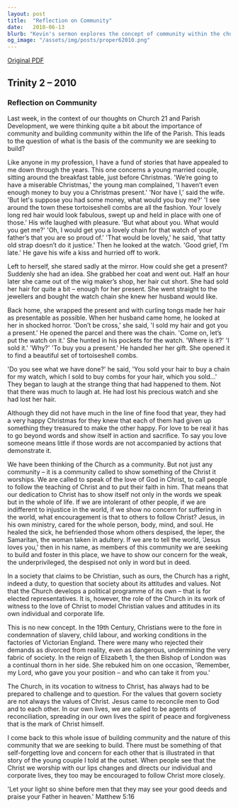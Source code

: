 ```yaml
---
layout: post
title:  "Reflection on Community"
date:   2010-06-13
blurb: "Kevin's sermon explores the concept of community within the church, emphasizing the importance of love and sacrifice as demonstrated through actions. He narrates a story of a couple's selfless love at Christmas, using it as a metaphor for the church's call to embody Christ's teachings. The sermon challenges the church to actively show concern for the marginalized and to be agents of reconciliation, reflecting Christian values in society."
og_image: "/assets/img/posts/proper62010.png"
---
```

[Original PDF](/assets/pdf/proper62010.pdf)    
## Trinity 2 – 2010
### Reflection on Community

Last week, in the context of our thoughts on Church 21 and Parish Development, we were thinking quite a bit about the importance of community and building community within the life of the Parish. This leads to the question of what is the basis of the community we are seeking to build?

Like anyone in my profession, I have a fund of stories that have appealed to me down through the years. This one concerns a young married couple, sitting around the breakfast table, just before Christmas. 'We’re going to have a miserable Christmas,' the young man complained, 'I haven’t even enough money to buy you a Christmas present.' 'Nor have I,' said the wife. 'But let's suppose you had some money, what would you buy me?' 'I see around the town these tortoiseshell combs are all the fashion. Your lovely long red hair would look fabulous, swept up and held in place with one of those.' His wife laughed with pleasure. 'But what about you. What would you get me?' 'Oh, I would get you a lovely chain for that watch of your father’s that you are so proud of.' 'That would be lovely,' he said, 'that tatty old strap doesn’t do it justice.' Then he looked at the watch. 'Good grief, I’m late.' He gave his wife a kiss and hurried off to work.

Left to herself, she stared sadly at the mirror. How could she get a present? Suddenly she had an idea. She grabbed her coat and went out. Half an hour later she came out of the wig maker’s shop, her hair cut short. She had sold her hair for quite a bit – enough for her present. She went straight to the jewellers and bought the watch chain she knew her husband would like.

Back home, she wrapped the present and with curling tongs made her hair as presentable as possible. When her husband came home, he looked at her in shocked horror. 'Don’t be cross,' she said, 'I sold my hair and got you a present.' He opened the parcel and there was the chain. 'Come on, let’s put the watch on it.' She hunted in his pockets for the watch. 'Where is it?' 'I sold it.' 'Why?' 'To buy you a present.' He handed her her gift. She opened it to find a beautiful set of tortoiseshell combs.

'Do you see what we have done?' he said, 'You sold your hair to buy a chain for my watch, which I sold to buy combs for your hair, which you sold...' They began to laugh at the strange thing that had happened to them. Not that there was much to laugh at. He had lost his precious watch and she had lost her hair.

Although they did not have much in the line of fine food that year, they had a very happy Christmas for they knew that each of them had given up something they treasured to make the other happy. For love to be real it has to go beyond words and show itself in action and sacrifice. To say you love someone means little if those words are not accompanied by actions that demonstrate it.

We have been thinking of the Church as a community. But not just any community – it is a community called to show something of the Christ it worships. We are called to speak of the love of God in Christ, to call people to follow the teaching of Christ and to put their faith in him. That means that our dedication to Christ has to show itself not only in the words we speak but in the whole of life. If we are intolerant of other people, if we are indifferent to injustice in the world, if we show no concern for suffering in the world, what encouragement is that to others to follow Christ? Jesus, in his own ministry, cared for the whole person, body, mind, and soul. He healed the sick, he befriended those whom others despised, the leper, the Samaritan, the woman taken in adultery. If we are to tell the world, 'Jesus loves you,' then in his name, as members of this community we are seeking to build and foster in this place, we have to show our concern for the weak, the underprivileged, the despised not only in word but in deed.

In a society that claims to be Christian, such as ours, the Church has a right, indeed a duty, to question that society about its attitudes and values. Not that the Church develops a political programme of its own – that is for elected representatives. It is, however, the role of the Church in its work of witness to the love of Christ to model Christian values and attitudes in its own individual and corporate life.

This is no new concept. In the 19th Century, Christians were to the fore in condemnation of slavery, child labour, and working conditions in the factories of Victorian England. There were many who rejected their demands as divorced from reality, even as dangerous, undermining the very fabric of society. In the reign of Elizabeth 1, the then Bishop of London was a continual thorn in her side. She rebuked him on one occasion, 'Remember, my Lord, who gave you your position – and who can take it from you.'

The Church, in its vocation to witness to Christ, has always had to be prepared to challenge and to question. For the values that govern society are not always the values of Christ. Jesus came to reconcile men to God and to each other. In our own lives, we are called to be agents of reconciliation, spreading in our own lives the spirit of peace and forgiveness that is the mark of Christ himself.

I come back to this whole issue of building community and the nature of this community that we are seeking to build. There must be something of that self-forgetting love and concern for each other that is illustrated in that story of the young couple I told at the outset. When people see that the Christ we worship with our lips changes and directs our individual and corporate lives, they too may be encouraged to follow Christ more closely.

'Let your light so shine before men that they may see your good deeds and praise your Father in heaven.' Matthew 5:16
